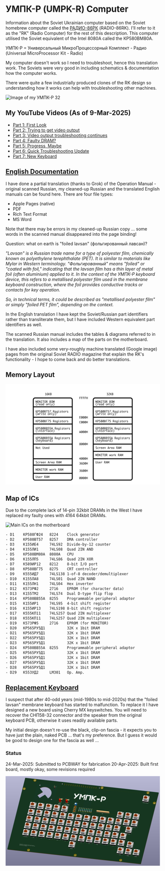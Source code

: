 # УМПК-Р (UMPK-R) Computer
Information about the Soviet Ukrainian computer based on the Soviet homebrew computer called the [РАДИО-86РК](https://github.com/skiselev/radio-86rk) (RADIO-86RK).  I'll refer to it as the "RK" (Radio Computer) for the rest of this description.  This computer utilised the Soviet equivalent of the Intel 8080A called the КР580ВМ80А.<br>

УМПК-Р = Универсальный МикроПроцессорный Комплект - Радио (Universal MicroProcessor Kit - Radio)<br>


My computer doesn't work so I need to troubleshoot, hence this translation work.  The Soviets were very good in including schematics & documentation how the computer works.<br>

There were quite a few industrially produced clones of the RK design so understanding how it works can help with troubleshooting other machines.<br>

![Image of my УМПК-Р 32](UMPK-R_32.jpg)

## My YouTube Videos (As of 9-Mar-2025)
- [Part 1: First Look](https://youtu.be/Kr2Yl7z__qQ)
- [Part 2: Trying to get video output](https://youtu.be/anAznSh7gso)
- [Part 3: Video output troubleshooting continues](https://youtu.be/vZf2vCqavNA)
- [Part 4: Faulty DRAM?](https://youtu.be/Y1xS1cXXh0Q)
- [Part 5: Progress, Maybe](https://youtu.be/lffw-Pr39o8)
- [Part 6: Quick Troubleshooting Update](https://youtu.be/sxfEuDL6Sj8)
- [Part 7: New Keyboard](https://youtu.be/CkGMiSZlumM)

## [English Documentation](/Documentation_ENG)
I have done a partial translation (thanks to Grok) of the Operation Manual - original scanned Russian, my cleaned-up Russian and the translated English manuals can be found here.  There are four file types:
- Apple Pages (native)
- PDF
- Rich Text Format
- MS Word

Note that there may be errors in my cleaned-up Russian copy ... some words in the scanned manual disappeared into the page binding!<br>

Question: what on earth is "foiled lavsan" (фольгированный лавсан)?<br>

_"Lavsan" is a Russian trade name for a type of polyester film, chemically known as polyethylene terephthalate (PET). It is similar to materials like Mylar in Western terminology. "Фольгированный" means "foiled" or "coated with foil," indicating that the lavsan film has a thin layer of metal foil (often aluminium) applied to it. In the context of the УМПК-Р keyboard device, this refers to a metallised polyester film used in the membrane keyboard construction, where the foil provides conductive tracks or contacts for key operation._<br>

_So, in technical terms, it could be described as "metallised polyester film" or simply "foiled PET film", depending on the context._

In the English translation I have kept the Soviet/Russian part identifiers rather than transliterate them, but I have included Western equivalent part identifiers as well.<br>

The scanned Russian manual includes the tables & diagrams referred to in the translation.  It also includes a map of the parts on the motherboard.<br>

I have also included some very-roughly machine translated (Google image) pages from the original Soviet RADIO magazine that explain the RK's functionality - I hope to come back and do better translations.<br>

## Memory Layout
![RAM layout](УМПК-Р_Memory_Layout_ENG.jpg)

## Map of ICs
Due to the complete lack of 14-pin 32kbit DRAMs in the West I have replaced my faulty ones with 4164 64kbit DRAMs.<br>

![Main ICs on the motherboard](UMPK-R_circuit_layout.jpg)
```
- D1    КР580ГФ24   8224    Clock generator
- D2    КР580ВТ57   8257    DMA controller
- D3    К155ИЕ4     74LS92  Divide-by-12 counter
- D4    К155ЛИ1     74LS08  Quad 2IN AND
- D5    КР580ВМ80А  8080A   CPU
- D6    К155ЛП5     74LS86  Quad 2IN XOR
- D7    К589ИР12    8212    8-bit I/O port
- D8    КР580ВГ75   8275    CRT controller
- D9    К555ИД7     74LS138 1-of-8 decoder/demultiplexer
- D10   К155ЛА8     74LS01  Quad 2IN NAND
- D11   К155ЛН1     74LS04  Hex inverter
- D12   К573РФ2     2716    EPROM (for character data)
- D13   К155ТМ2     74LS74  Dual D-type flip flop
- D14   КР580ВВ55А  8255    Programmable peripheral adaptor
- D15   К155ИР1     74LS95  4-bit shift register
- D16   К155ИР13    74LS198 8-bit shift register
- D17   К555КП11    74LS257 Quad 2IN multiplexer
- D18   К555КП11    74LS257 Quad 2IN multiplexer
- D19   К573РФ5     2716    EPROM (for MONITOR)
- D20   КР565РУ5Д1          32K x 1bit DRAM
- D21   КР565РУ5Д1          32K x 1bit DRAM
- D22   КР565РУ5Д1          32K x 1bit DRAM
- D23   КР565РУ5Д1          32K x 1bit DRAM
- D24   КР580ВВ55А  8255    Programmable peripheral adaptor
- D25   КР565РУ5Д1          32K x 1bit DRAM
- D26   КР565РУ5Д1          32K x 1bit DRAM
- D27   КР565РУ5Д1          32K x 1bit DRAM
- D28   КР565РУ5Д1          32K x 1bit DRAM
- D29   К553УД2     LM301   Op. Amp.
```
## [Replacement Keyboard](/Replacement_Keyboard)
I suspect that after 40-odd years (mid-1980s to mid-2020s) that the "foiled lavsan" membrane keyboard has started to malfunction.  To replace it I have designed a new board using Cherry MX keyswitches.  You will need to recover the СНП58-32 connector and the speaker from the original keyboard PCB, otherwise it uses readily available parts.<br>

My initial design doesn't re-use the black, clip-on fascia - it expects you to have just the plain, naked PCB ... that's my preference.  But I guess it would be good to design one for the fascia as well ... <br>

### Status
24-Mar-2025: Submitted to PCBWAY for fabrication
20-Apr-2025: Built first board, mostly okay, some revisions required

![Replacement keyboard 3D view](UMPK-R_replacement_keyboard_3D.png)
